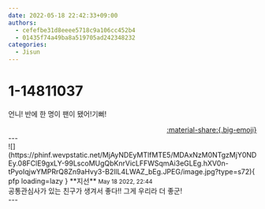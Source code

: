 ```yaml
---
date: 2022-05-18 22:42:33+09:00
authors:
  - cefefbe31d8eeee5718c9a106cc452b4
  - 01435f74a49ba8a519705ad242348232
categories:
  - Jisun
---
```


# 1-14811037

<div class="post-container" markdown="1">
<div class="content-container md-sidebar__scrollwrap" markdown="1">

언니! 반에 한 명이 팬이 됐어!기뻐!

</div>
</div>

<div style="text-align: right;" markdown="1">
<a href="https://weverse.io/fromis9/fanpost/1-14811037" style="text-align: right;">:material-share:{.big-emoji}</a>
</div>
---

<div class="comments-container md-sidebar__scrollwrap" markdown="1">
<div class="comment" markdown="1">
<div class='id-container' markdown="1">
![](https://phinf.wevpstatic.net/MjAyNDEyMTlfMTE5/MDAxNzM0NTgzMjY0NDEy.08FClE9gxLY-99LscoMUgQbKnrVicLFFWSqmAi3eGLEg.hXV0n-tPyoIqjwYMPRrQ8Zn9aHvy3-B2llL4LWAZ_bEg.JPEG/image.jpg?type=s72){ pfp loading=lazy }
**<span class="artist">지선</span>** <small>May 18 2022, 22:44</small><br>
</div>
<div class='comment-body' markdown="1">
공통관심사가 있는 친구가 생겨서 좋다!! 그게 우리라 더 좋군!
</div>
</div>
</div>
---
